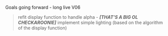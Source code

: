 Goals going forward - long live V06

>refit display function to handle alpha - ***[THAT'S A BIG OL CHECKAROONIE]***
>implement simple lighting (based on the algorithm of the display function)

